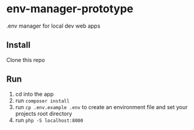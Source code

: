 # env-manager-prototype
.env manager for local dev web apps

## Install
Clone this repo

## Run
1. cd into the app
2. run `composer install`
3. run `cp .env.example .env` to create an environment file and set your projects root directory
2. run `php -S localhost:8000`